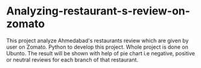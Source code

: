 # Analyzing-restaurant-s-review-on-zomato
This project analyze Ahmedabad's restaurants review which are given by user on Zomato. Python to develop this project. Whole project is done on Ubunto. The result will be shown with help of pie chart i.e negative, positive or neutral reviews for each branch of that restaurant.
